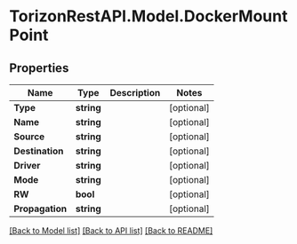
# TorizonRestAPI.Model.DockerMountPoint

## Properties

Name | Type | Description | Notes
------------ | ------------- | ------------- | -------------
**Type** | **string** |  | [optional] 
**Name** | **string** |  | [optional] 
**Source** | **string** |  | [optional] 
**Destination** | **string** |  | [optional] 
**Driver** | **string** |  | [optional] 
**Mode** | **string** |  | [optional] 
**RW** | **bool** |  | [optional] 
**Propagation** | **string** |  | [optional] 

[[Back to Model list]](../README.md#documentation-for-models)
[[Back to API list]](../README.md#documentation-for-api-endpoints)
[[Back to README]](../README.md)

